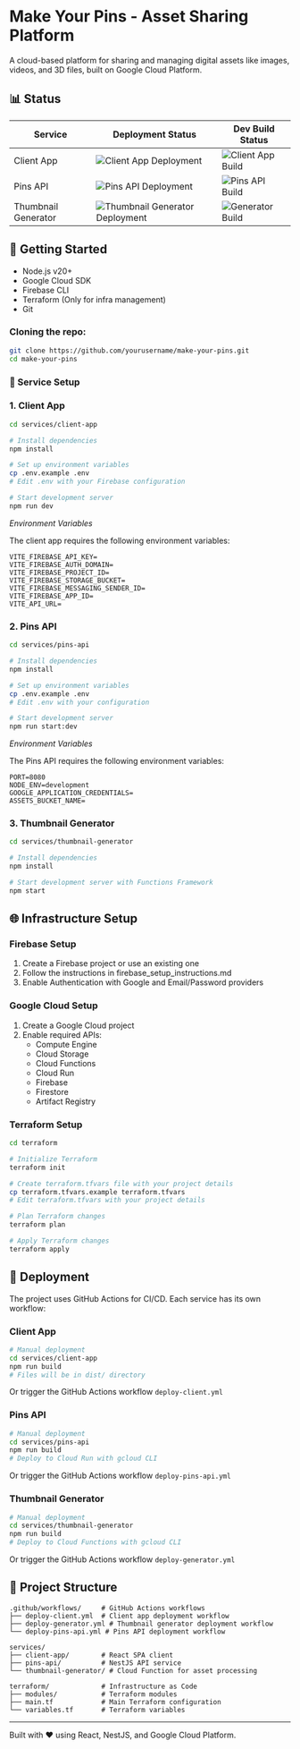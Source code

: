 # Make Your Pins - Asset Sharing Platform

A cloud-based platform for sharing and managing digital assets like images, videos, and 3D files, built on Google Cloud Platform.

## 📊 Status

| Service             | Deployment Status                                                                                                                | Dev Build Status                                                                                                   |
| ------------------- | -------------------------------------------------------------------------------------------------------------------------------- | ------------------------------------------------------------------------------------------------------------------ |
| Client App          | ![Client App Deployment](https://github.com/kacpersmal/make-your-pins/actions/workflows/deploy-client.yml/badge.svg)             | ![Client App Build](https://github.com/kacpersmal/make-your-pins/actions/workflows/client-app-build.yml/badge.svg) |
| Pins API            | ![Pins API Deployment](https://github.com/kacpersmal/make-your-pins/actions/workflows/deploy-pins-api.yml/badge.svg)             | ![Pins API Build](https://github.com/kacpersmal/make-your-pins/actions/workflows/pins-api-build.yml/badge.svg)     |
| Thumbnail Generator | ![Thumbnail Generator Deployment](https://github.com/kacpersmal/make-your-pins/actions/workflows/deploy-generator.yml/badge.svg) | ![Generator Build](https://github.com/kacpersmal/make-your-pins/actions/workflows/generator-build.yml/badge.svg)   |

## 🚀 Getting Started

- Node.js v20+
- Google Cloud SDK
- Firebase CLI
- Terraform (Only for infra management)
- Git

### Cloning the repo:

```bash
git clone https://github.com/yourusername/make-your-pins.git
cd make-your-pins
```

### 🔧 Service Setup

### 1. Client App

```bash
cd services/client-app

# Install dependencies
npm install

# Set up environment variables
cp .env.example .env
# Edit .env with your Firebase configuration

# Start development server
npm run dev
```

_Environment Variables_

The client app requires the following environment variables:

```env
VITE_FIREBASE_API_KEY=
VITE_FIREBASE_AUTH_DOMAIN=
VITE_FIREBASE_PROJECT_ID=
VITE_FIREBASE_STORAGE_BUCKET=
VITE_FIREBASE_MESSAGING_SENDER_ID=
VITE_FIREBASE_APP_ID=
VITE_API_URL=
```

### 2. Pins API

```bash
cd services/pins-api

# Install dependencies
npm install

# Set up environment variables
cp .env.example .env
# Edit .env with your configuration

# Start development server
npm run start:dev
```

_Environment Variables_

The Pins API requires the following environment variables:

```env
PORT=8080
NODE_ENV=development
GOOGLE_APPLICATION_CREDENTIALS=
ASSETS_BUCKET_NAME=
```

### 3. Thumbnail Generator

```bash
cd services/thumbnail-generator

# Install dependencies
npm install

# Start development server with Functions Framework
npm start
```

## 🌐 Infrastructure Setup

### Firebase Setup

1. Create a Firebase project or use an existing one
2. Follow the instructions in firebase_setup_instructions.md
3. Enable Authentication with Google and Email/Password providers

### Google Cloud Setup

1. Create a Google Cloud project
2. Enable required APIs:
   - Compute Engine
   - Cloud Storage
   - Cloud Functions
   - Cloud Run
   - Firebase
   - Firestore
   - Artifact Registry

### Terraform Setup

```bash
cd terraform

# Initialize Terraform
terraform init

# Create terraform.tfvars file with your project details
cp terraform.tfvars.example terraform.tfvars
# Edit terraform.tfvars with your project details

# Plan Terraform changes
terraform plan

# Apply Terraform changes
terraform apply
```

## 🚀 Deployment

The project uses GitHub Actions for CI/CD. Each service has its own workflow:

### Client App

```bash
# Manual deployment
cd services/client-app
npm run build
# Files will be in dist/ directory
```

Or trigger the GitHub Actions workflow `deploy-client.yml`

### Pins API

```bash
# Manual deployment
cd services/pins-api
npm run build
# Deploy to Cloud Run with gcloud CLI
```

Or trigger the GitHub Actions workflow `deploy-pins-api.yml`

### Thumbnail Generator

```bash
# Manual deployment
cd services/thumbnail-generator
npm run build
# Deploy to Cloud Functions with gcloud CLI
```

Or trigger the GitHub Actions workflow `deploy-generator.yml`

## 📁 Project Structure

```
.github/workflows/     # GitHub Actions workflows
├── deploy-client.yml  # Client app deployment workflow
├── deploy-generator.yml # Thumbnail generator deployment workflow
└── deploy-pins-api.yml # Pins API deployment workflow

services/
├── client-app/        # React SPA client
├── pins-api/          # NestJS API service
└── thumbnail-generator/ # Cloud Function for asset processing

terraform/             # Infrastructure as Code
├── modules/           # Terraform modules
├── main.tf            # Main Terraform configuration
└── variables.tf       # Terraform variables
```

<hr>
Built with ❤️ using React, NestJS, and Google Cloud Platform.
